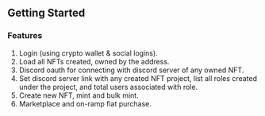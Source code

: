 ## Getting Started

### Features

1. Login (using crypto wallet & social logins).
2. Load all NFTs created, owned by the address.
3. Discord oauth for connecting with discord server of any owned NFT.
4. Set discord server link with any created NFT project, list all roles created under the project, and total users associated with role.
5. Create new NFT, mint and bulk mint.
6. Marketplace and on-ramp fiat purchase.
